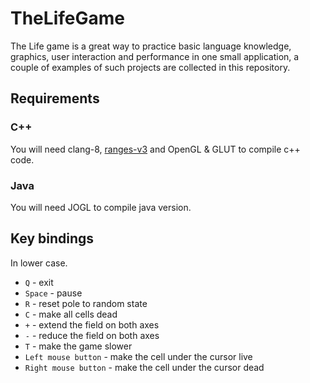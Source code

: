 # TheLifeGame
The Life game is a great way to practice basic language knowledge, graphics, user interaction and performance in one small application, a couple of examples of such projects are collected in this repository.
## Requirements
### C++
You will need clang-8, [ranges-v3](https://github.com/ericniebler/range-v3) and OpenGL & GLUT to compile c++ code.
### Java
You will need JOGL to compile java version.
## Key bindings
In lower case.
+ `Q` - exit
+ `Space` - pause
+ `R` - reset pole to random state
+ `C` - make all cells dead
+ `+` - extend the field on both axes
+ `-` - reduce the field on both axes
+ `T` - make the game slower
+ `Left mouse button` - make the cell under the cursor live
+ `Right mouse button` - make the cell under the cursor dead
